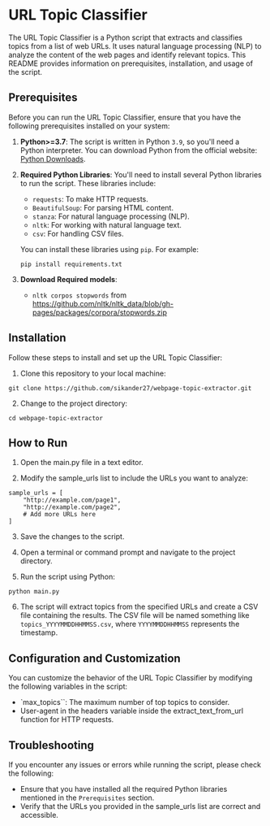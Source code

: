 # URL Topic Classifier

The URL Topic Classifier is a Python script that extracts and classifies topics from a list of web URLs. It uses natural language processing (NLP) to analyze the content of the web pages and identify relevant topics. This README provides information on prerequisites, installation, and usage of the script.

## Prerequisites

Before you can run the URL Topic Classifier, ensure that you have the following prerequisites installed on your system:

1. **Python>=3.7**: The script is written in Python `3.9`, so you'll need a Python interpreter. You can download Python from the official website: [Python Downloads](https://www.python.org/downloads/).

2. **Required Python Libraries**: You'll need to install several Python libraries to run the script. These libraries include:
   - `requests`: To make HTTP requests.
   - `BeautifulSoup`: For parsing HTML content.
   - `stanza`: For natural language processing (NLP).
   - `nltk`: For working with natural language text.
   - `csv`: For handling CSV files.

   You can install these libraries using `pip`. For example:

   ```
   pip install requirements.txt
   ```
   
3. **Download Required models**: 
    - `nltk corpos stopwords` from  https://github.com/nltk/nltk_data/blob/gh-pages/packages/corpora/stopwords.zip


## Installation
Follow these steps to install and set up the URL Topic Classifier:
1. Clone this repository to your local machine:

```
git clone https://github.com/sikander27/webpage-topic-extractor.git
```

2. Change to the project directory:

```
cd webpage-topic-extractor
```


## How to Run
1. Open the main.py file in a text editor.

2. Modify the sample_urls list to include the URLs you want to analyze:


```
sample_urls = [
    "http://example.com/page1",
    "http://example.com/page2",
    # Add more URLs here
]
```

3. Save the changes to the script.

4. Open a terminal or command prompt and navigate to the project directory.

5. Run the script using Python:

```
python main.py
```

6. The script will extract topics from the specified URLs and create a CSV file containing the results. The CSV file will be named something like `topics_YYYYMMDDHHMMSS.csv`, where `YYYYMMDDHHMMSS` represents the timestamp.


## Configuration and Customization
You can customize the behavior of the URL Topic Classifier by modifying the following variables in the script:

- `max_topics``: The maximum number of top topics to consider.
- User-agent in the headers variable inside the extract_text_from_url function for HTTP requests.


## Troubleshooting
If you encounter any issues or errors while running the script, please check the following:

- Ensure that you have installed all the required Python libraries mentioned in the `Prerequisites` section.
- Verify that the URLs you provided in the sample_urls list are correct and accessible.
